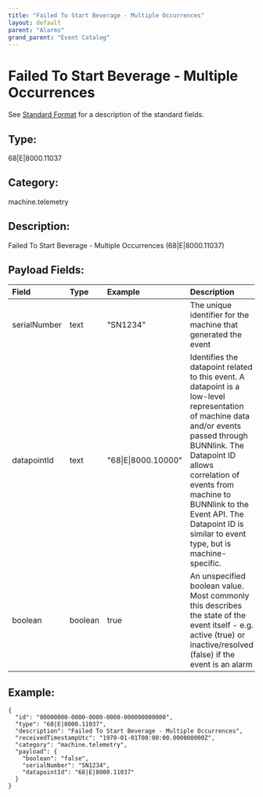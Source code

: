 ```yaml
---
title: "Failed To Start Beverage - Multiple Occurrences"
layout: default
parent: "Alarms"
grand_parent: "Event Catalog"
---
```


# Failed To Start Beverage - Multiple Occurrences

See [Standard Format](/event-subscriptions/event-format) for a description of the standard fields.

## Type:

68\|E\|8000.11037

## Category:

machine.telemetry

## Description: 

Failed To Start Beverage - Multiple Occurrences (68\|E\|8000.11037)

## Payload Fields:

| Field | Type | Example | Description |
|:------|:-----|:--------|:------------|
| serialNumber | text | "SN1234" | The unique identifier for the machine that generated the event |
| datapointId | text | "68\|E\|8000.10000" | Identifies the datapoint related to this event. A datapoint is a low-level representation of machine data and/or events passed through BUNNlink. The Datapoint ID allows correlation of events from machine to BUNNlink to the Event API. The Datapoint ID is similar to event type, but is machine-specific. |
| boolean | boolean | true | An unspecified boolean value. Most commonly this describes the state of the event itself - e.g. active (true) or inactive/resolved (false) if the event is an alarm |

## Example:

```
{
  "id": "00000000-0000-0000-0000-000000000000",
  "type": "68|E|8000.11037",
  "description": "Failed To Start Beverage - Multiple Occurrences",
  "receivedTimestampUtc": "1970-01-01T00:00:00.000000000Z",
  "category": "machine.telemetry",
  "payload": {
    "boolean": "false",
    "serialNumber": "SN1234",
    "datapointId": "68|E|8000.11037"
  }
}
```
